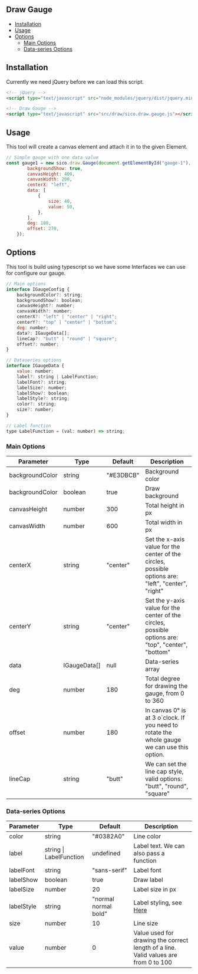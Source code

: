 Draw Gauge
--
<!-- TOC -->

- [Installation](#installation)
- [Usage](#usage)
- [Options](#options)
    - [Main Options](#main-options)
    - [Data-series Options](#data-series-options)

<!-- /TOC -->

## Installation

Currently we need jQuery before we can load this script.
```html
<!-- jQuery -->
<script type="text/javascript" src="node_modules/jquery/dist/jquery.min.js"></script>

<!-- Draw Gauge -->
<script type="text/javascript" src="src/draw/sico.draw.gauge.js"></script>
```

## Usage

This tool will create a canvas element and attach it in to the given Element. 

```javascript
// Simple gauge with one data value
const gauge1 = new sico.draw.Gauge(document.getElementById("gauge-1"), {
        backgroundShow: true,
        canvasHeight: 400,
        canvasWidth: 200,
        centerX: "left",
        data: [
            {
                size: 40,
                value: 50,
            },
        ],
        deg: 180,
        offset: 270,
    });
```

## Options

This tool is build using typescript so we have some Interfaces we can use for configure our gauge.

```javascript
// Main options
interface IGaugeConfig {
    backgroundColor?: string;
    backgroundShow?: boolean;
    canvasHeight?: number;
    canvasWidth?: number;
    centerX?: "left" | "center" | "right";
    centerY?: "top" | "center" | "bottom";
    deg: number;
    data?: IGaugeData[];
    lineCap?: "butt" | "round" | "square";
    offset?: number;
}

// Dataseries options
interface IGaugeData {
    value: number;
    label?: string | LabelFunction;
    labelFont?: string;
    labelSize?: number;
    labelShow?: boolean;
    labelStyle?: string;
    color?: string;
    size?: number;
}

// Label function
type LabelFunction = (val: number) => string;
```
 
### Main Options

| Parameter | Type | Default | Description |
|-|-|-|-|
|backgroundColor| string | "#E3DBCB" | Background color |
|backgroundColor| boolean | true | Draw background |
|canvasHeight| number | 300 | Total height in px |
|canvasWidth| number | 600 | Total width in px |
|centerX| string | "center" | Set the x-axis value for the center of the circles, possible options are: "left", "center", "right" |
|centerY| string | "center" | Set the y-axis value for the center of the circles, possible options are: "top", "center", "bottom" |
|data| IGaugeData[] | null | Data-series array |
|deg| number | 180 | Total degree for drawing the gauge, from 0 to 360 |
|offset| number | 180 | In canvas 0° is at 3 o`clock. If you need to rotate the whole gauge we can use this option. |
|lineCap| string | "butt" | We can set the line cap style, valid options: "butt", "round", "square" |


### Data-series Options

| Parameter | Type | Default | Description |
|-|-|-|-|
|color| string | "#0382A0" | Line color |
|label| string \| LabelFunction | undefined | Label text. We can also pass a function |
|labelFont| string | "sans-serif" | Label font |
|labelShow| boolean | true | Draw label |
|labelSize| number | 20 | Label size in px |
|labelStyle| string | "normal normal bold" | Label styling, see [Here](https://www.w3schools.com/tags/canvas_font.asp) |
|size| number | 10 | Line size |
|value| number | 0 | Value used for drawing the correct length of a line. Valid values are from 0 to 100 |
